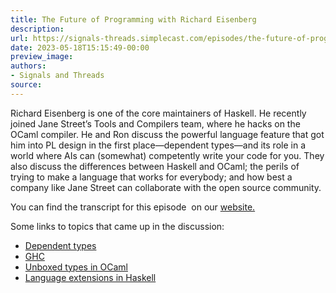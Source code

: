 ```yaml
---
title: The Future of Programming with Richard Eisenberg
description:
url: https://signals-threads.simplecast.com/episodes/the-future-of-programming-with-richard-eisenberg-pOktpZ_e
date: 2023-05-18T15:15:49-00:00
preview_image:
authors:
- Signals and Threads
source:
---
```


<p>Richard Eisenberg is one of the core maintainers of Haskell. He recently joined Jane Street&rsquo;s Tools and Compilers team, where he hacks on the OCaml compiler. He and Ron discuss the powerful language feature that got him into PL design in the first place&mdash;dependent types&mdash;and its role in a world where AIs can (somewhat) competently write your code for you. They also discuss the differences between Haskell and OCaml; the perils of trying to make a language that works for everybody; and how best a company like Jane Street can collaborate with the open source community.</p><p>You can find the transcript for this episode &nbsp;on our <a href="https://signalsandthreads.com/future-of-programming" target="_blank">website.</a></p><p>Some links to topics that came up in the discussion:</p><ul><li><a href="https://wiki.haskell.org/Dependent_type">Dependent types</a></li><li><a href="https://www.haskell.org/ghc/">GHC</a></li><li><a href="https://www.janestreet.com/tech-talks/unboxed-types-for-ocaml/">Unboxed types in OCaml</a></li><li><a href="https://typeclasses.com/extensions-intro">Language extensions in Haskell</a></li></ul>

